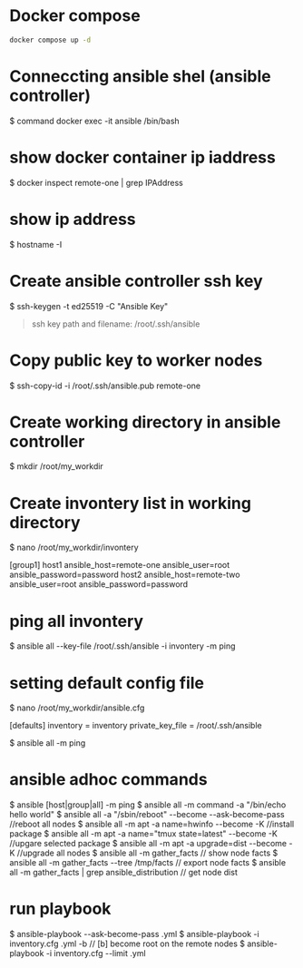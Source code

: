 # Docker compose
```sh
docker compose up -d
```
# Conneccting ansible shel (ansible controller)
$ command docker exec -it ansible /bin/bash

# show docker container ip iaddress
$ docker inspect remote-one | grep IPAddress

# show ip address
$ hostname -I

# Create ansible controller ssh key
$ ssh-keygen -t ed25519 -C "Ansible Key"
> ssh key path and filename: /root/.ssh/ansible

# Copy public key to worker nodes
$ ssh-copy-id -i /root/.ssh/ansible.pub remote-one

# Create working directory in ansible controller
$ mkdir /root/my_workdir

# Create invontery list in working directory
$ nano /root/my_workdir/invontery

[group1]
host1 ansible_host=remote-one ansible_user=root ansible_password=password
host2 ansible_host=remote-two ansible_user=root ansible_password=password

# ping all invontery
$ ansible all --key-file /root/.ssh/ansible -i invontery -m ping

# setting default config file
$ nano /root/my_workdir/ansible.cfg

[defaults]
inventory = inventory
private_key_file = /root/.ssh/ansible

$ ansible all -m ping

# ansible adhoc commands
$ ansible [host|group|all] -m ping
$ ansible all -m command -a "/bin/echo hello world"
$ ansible all -a "/sbin/reboot" --become --ask-become-pass //reboot all nodes
$ ansible all -m apt -a name=hwinfo --become -K //install package
$ ansible all -m apt -a name="tmux state=latest" --become -K //upgare selected package
$ ansible all -m apt -a upgrade=dist --become -K //upgrade all nodes
$ ansible all -m gather_facts  // show node facts
$ ansible all -m gather_facts --tree /tmp/facts  // export node facts
$ ansible all -m gather_facts | grep ansible_distribution  // get node dist


# run playbook
$ ansible-playbook --ask-become-pass <filename>.yml
$ ansible-playbook -i inventory.cfg <filename>.yml -b  // [b] become root on the remote nodes
$ ansible-playbook -i inventory.cfg  --limit <ip address> <filename>.yml



